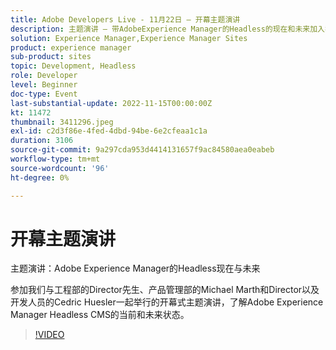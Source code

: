 ```yaml
---
title: Adobe Developers Live - 11月22日 — 开幕主题演讲
description: 主题演讲 — 带AdobeExperience Manager的Headless的现在和未来加入我们，与工程部的Director老将、产品管理部的Michael Marth和Director以及开发人员的Cedric Huesler一起参加开幕主题演讲，了解Adobe Experience Manager Headless CMS的当前和未来状态。
solution: Experience Manager,Experience Manager Sites
product: experience manager
sub-product: sites
topic: Development, Headless
role: Developer
level: Beginner
doc-type: Event
last-substantial-update: 2022-11-15T00:00:00Z
kt: 11472
thumbnail: 3411296.jpeg
exl-id: c2d3f86e-4fed-4dbd-94be-6e2cfeaa1c1a
duration: 3106
source-git-commit: 9a297cda953d4414131657f9ac84580aea0eabeb
workflow-type: tm+mt
source-wordcount: '96'
ht-degree: 0%

---
```


# 开幕主题演讲

主题演讲：Adobe Experience Manager的Headless现在与未来

参加我们与工程部的Director先生、产品管理部的Michael Marth和Director以及开发人员的Cedric Huesler一起举行的开幕式主题演讲，了解Adobe Experience Manager Headless CMS的当前和未来状态。

>[!VIDEO](https://video.tv.adobe.com/v/3411296/?quality=12&learn=on)
